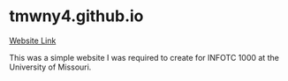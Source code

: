 # tmwny4.github.io
<a href="http://tmwny4.github.io" target="_blank">Website Link</a>

<p> This was a simple website I was required to create for INFOTC 1000 at the University of Missouri. <p>
